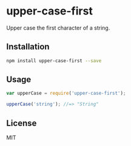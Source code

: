# upper-case-first

Upper case the first character of a string.

## Installation

```sh
npm install upper-case-first --save
```

## Usage

```js
var upperCase = require('upper-case-first');

upperCase('string'); //=> "String"
```

## License

MIT

